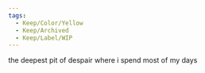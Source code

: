 ```yaml
---
tags:
  - Keep/Color/Yellow
  - Keep/Archived
  - Keep/Label/WIP
---
```


the deepest pit of despair where i spend most of my days